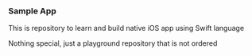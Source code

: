 ### Sample App

This is repository to learn and build native iOS app using Swift language

Nothing special, just a playground repository that is not ordered
